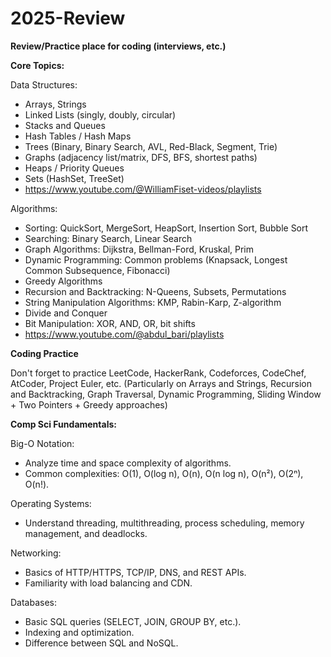 # 2025-Review

**Review/Practice place for coding (interviews, etc.)**


**Core Topics:**

Data Structures:
- Arrays, Strings
- Linked Lists (singly, doubly, circular)
- Stacks and Queues
- Hash Tables / Hash Maps
- Trees (Binary, Binary Search, AVL, Red-Black, Segment, Trie)
- Graphs (adjacency list/matrix, DFS, BFS, shortest paths)
- Heaps / Priority Queues
- Sets (HashSet, TreeSet)
- https://www.youtube.com/@WilliamFiset-videos/playlists

Algorithms:
- Sorting: QuickSort, MergeSort, HeapSort, Insertion Sort, Bubble Sort
- Searching: Binary Search, Linear Search
- Graph Algorithms: Dijkstra, Bellman-Ford, Kruskal, Prim
- Dynamic Programming: Common problems (Knapsack, Longest Common Subsequence, Fibonacci)
- Greedy Algorithms
- Recursion and Backtracking: N-Queens, Subsets, Permutations
- String Manipulation Algorithms: KMP, Rabin-Karp, Z-algorithm
- Divide and Conquer
- Bit Manipulation: XOR, AND, OR, bit shifts
- https://www.youtube.com/@abdul_bari/playlists


**Coding Practice**

Don't forget to practice LeetCode, HackerRank, Codeforces, CodeChef, AtCoder, Project Euler, etc. (Particularly on Arrays and Strings, Recursion and Backtracking, Graph Traversal, Dynamic Programming, Sliding Window + Two Pointers + Greedy approaches)


**Comp Sci Fundamentals:**

Big-O Notation:
- Analyze time and space complexity of algorithms.
- Common complexities: O(1), O(log n), O(n), O(n log n), O(n²), O(2ⁿ), O(n!).

Operating Systems:
- Understand threading, multithreading, process scheduling, memory management, and deadlocks.

Networking:
- Basics of HTTP/HTTPS, TCP/IP, DNS, and REST APIs.
- Familiarity with load balancing and CDN.

Databases:
- Basic SQL queries (SELECT, JOIN, GROUP BY, etc.).
- Indexing and optimization.
- Difference between SQL and NoSQL.
